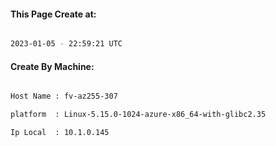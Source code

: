 
   
#### This Page Create at:

```bash

2023-01-05 - 22:59:21 UTC

```

#### Create By Machine:

```bash

Host Name : fv-az255-307

platform  : Linux-5.15.0-1024-azure-x86_64-with-glibc2.35

Ip Local  : 10.1.0.145

```

